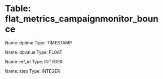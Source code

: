 Table: flat_metrics_campaignmonitor_bounce
==========================================

Name: dptime
Type: TIMESTAMP

Name: dpvalue
Type: FLOAT

Name: ref_id
Type: INTEGER

Name: step
Type: INTEGER


